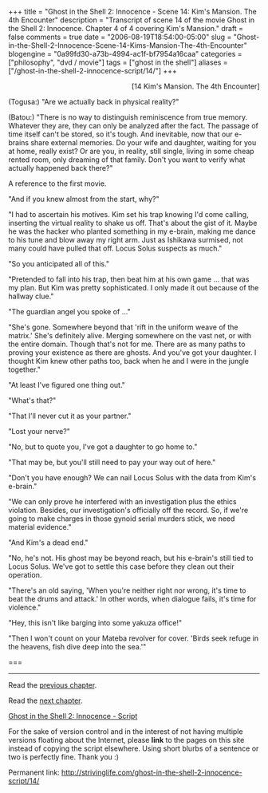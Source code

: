 +++
title = "Ghost in the Shell 2: Innocence - Scene 14: Kim's Mansion. The 4th Encounter"
description = "Transcript of scene 14 of the movie Ghost in the Shell 2: Innocence. Chapter 4 of 4 covering Kim's Mansion."
draft = false
comments = true
date = "2006-08-19T18:54:00-05:00"
slug = "Ghost-in-the-Shell-2-Innocence-Scene-14-Kims-Mansion-The-4th-Encounter"
blogengine = "0a99fd30-a73b-4994-ac1f-bf7954a16caa"
categories = ["philosophy", "dvd / movie"]
tags = ["ghost in the shell"]
aliases = ["/ghost-in-the-shell-2-innocence-script/14/"]
+++

<p style="text-align: right">
[14 Kim&#39;s Mansion. The 4th Encounter]
</p>
<p>
(Togusa:) &quot;Are we actually back in physical reality?&quot;
</p>
<p>
(Batou:) &quot;There is no way to distinguish reminiscence from true memory. Whatever they are, they can only be analyzed after the fact. The passage of time itself can&#39;t be stored, so it&#39;s tough. And inevitable, now that our e-brains share external memories. Do your wife and daughter, waiting for you at home, really exist? Or are you, in reality, still single, living in some cheap rented room, only dreaming of that family. Don&#39;t you want to verify what actually happened back there?&quot;
</p>
<!--more-->
<div class="note">
<p>
A reference to the first movie.
</p>
</div>
<p>
&quot;And if you knew almost from the start, why?&quot;<!--adsense-->
</p>
<p>
&quot;I had to ascertain his motives. Kim set his trap knowing I&#39;d come calling, inserting the virtual reality to shake us off. That&#39;s about the gist of it. Maybe he was the hacker who planted something in my e-brain, making me dance to his tune and blow away my right arm. Just as Ishikawa surmised, not many could have pulled that off. Locus Solus suspects as much.&quot;
</p>
<p>
&quot;So you anticipated all of this.&quot;
</p>
<p>
&quot;Pretended to fall into his trap, then beat him at his own game ... that was my plan. But Kim was pretty sophisticated. I only made it out because of the hallway clue.&quot;
</p>
<p>
&quot;The guardian angel you spoke of ...&quot;
</p>
<p>
&quot;She&#39;s gone. Somewhere beyond that &#39;rift in the uniform weave of the matrix.&#39; She&#39;s definitely alive. Merging somewhere on the vast net, or with the entire domain. Though that&#39;s not for me. There are as many paths to proving your existence as there are ghosts. And you&#39;ve got your daughter. I thought Kim knew other paths too, back when he and I were in the jungle together.&quot;
</p>
<p>
&quot;At least I&#39;ve figured one thing out.&quot;
</p>
<p>
&quot;What&#39;s that?&quot;
</p>
<p>
&quot;That I&#39;ll never cut it as your partner.&quot;
</p>
<p>
&quot;Lost your nerve?&quot;
</p>
<p>
&quot;No, but to quote you, I&#39;ve got a daughter to go home to.&quot;
</p>
<p>
&quot;That may be, but you&#39;ll still need to pay your way out of here.&quot;
</p>
<p>
&quot;Don&#39;t you have enough? We can nail Locus Solus with the data from Kim&#39;s e-brain.&quot;
</p>
<p>
&quot;We can only prove he interfered with an investigation plus the ethics violation. Besides, our investigation&#39;s officially off the record. So, if we&#39;re going to make charges in those gynoid serial murders stick, we need material evidence.&quot;
</p>
<p>
&quot;And Kim&#39;s a dead end.&quot;
</p>
<p>
&quot;No, he&#39;s not. His ghost may be beyond reach, but his e-brain&#39;s still tied to Locus Solus. We&#39;ve got to settle this case before they clean out their operation.
</p>
<p>
&quot;There&#39;s an old saying, &#39;When you&#39;re neither right nor wrong, it&#39;s time to beat the drums and attack.&#39; In other words, when dialogue fails, it&#39;s time for violence.&quot;
</p>
<p>
&quot;Hey, this isn&#39;t like barging into some yakuza office!&quot;
</p>
<p>
&quot;Then I won&#39;t count on your Mateba revolver for cover. &#39;Birds seek refuge in the heavens, fish dive deep into the sea.&#39;&quot;
</p>
<p>
===
</p>
<hr />
<p>
Read the <a href="/ghost-in-the-shell-2-innocence-script/13/">previous chapter</a>.
</p>
<p>
Read the <a href="/ghost-in-the-shell-2-innocence-script/15/">next chapter</a>.
</p>
<p>
<a href="/ghost-in-the-shell-2-innocence-script/">Ghost in the Shell 2: Innocence - Script</a>
</p>
<div class="tip">
<p>
For the sake of version control and in the interest of not having multiple versions floating about the Internet, please <strong>link</strong> to the pages on this site instead of copying the script elsewhere. Using short blurbs of a sentence or two is perfectly fine.  Thank you :)
</p>
<p>
Permanent link: <a href="/ghost-in-the-shell-2-innocence-script/14/">http://strivinglife.com/ghost-in-the-shell-2-innocence-script/14/</a>
</p>
</div>

